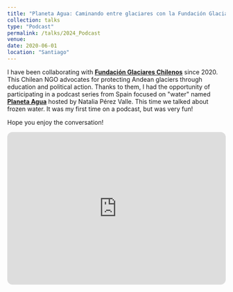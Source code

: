 ```yaml
---
title: "Planeta Agua: Caminando entre glaciares con la Fundación Glaciares Chilenos (Podcast)"
collection: talks
type: "Podcast"
permalink: /talks/2024_Podcast
venue: 
date: 2020-06-01
location: "Santiago"
---
```


I have been collaborating with [**Fundación Glaciares Chilenos**](https://www.glaciareschilenos.org/) since 2020. This Chilean NGO advocates for protecting Andean glaciers through education and political action. Thanks to them, I had the opportunity of participating in a podcast series from Spain focused on "water" named [**Planeta Agua**](https://www.podcastidae.com/podcast/planeta-agua/) hosted by Natalia Pérez Valle. This time we talked about frozen water.
It was my first time on a podcast, but was very fun!

Hope you enjoy the conversation!

<iframe style="border-radius:12px" src="https://open.spotify.com/embed/episode/2W3PPyGetsycWDaGlakNS8?utm_source=generator" width="100%" height="352" frameBorder="0" allowfullscreen="" allow="autoplay; clipboard-write; encrypted-media; fullscreen; picture-in-picture" loading="lazy"></iframe>
